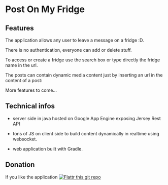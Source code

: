 # Post On My Fridge

## Features 

The application allows any user to leave a message on a fridge :D.

There is no authentication, everyone can add or delete stuff.

To access or create a fridge use the search box or type directly the fridge name in the url.

The posts can contain dynamic media content just by inserting an url in the content of a post:

More features to come...

## Technical infos

* server side in java hosted on Google App Engine exposing Jersey Rest API

* tons of JS on client side to build content dynamically in realtime using websocket.

* web application built with Gradle.

## Donation

If you like the application [![Flattr this git repo](http://api.flattr.com/button/flattr-badge-large.png)](https://flattr.com/submit/auto?user_id=shagaan&url=https://github.com/shagaan&title=PostOnMyFridge&language=en_GB&tags=github&category=software)
